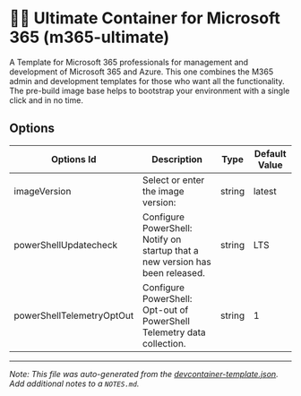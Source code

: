 
# 🧑‍🔧 Ultimate Container for Microsoft 365 (m365-ultimate)

A Template for Microsoft 365 professionals for management and development of Microsoft 365 and Azure. This one combines the M365 admin and development templates for those who want all the functionality. The pre-build image base helps to bootstrap your environment with a single click and in no time.

## Options

| Options Id | Description | Type | Default Value |
|-----|-----|-----|-----|
| imageVersion | Select or enter the image version: | string | latest |
| powerShellUpdatecheck | Configure PowerShell: Notify on startup that a new version has been released. | string | LTS |
| powerShellTelemetryOptOut | Configure PowerShell: Opt-out of PowerShell Telemetry data collection. | string | 1 |



---

_Note: This file was auto-generated from the [devcontainer-template.json](https://github.com/workoho/devcontainer-templates/blob/main/src/m365-ultimate/devcontainer-template.json).  Add additional notes to a `NOTES.md`._
